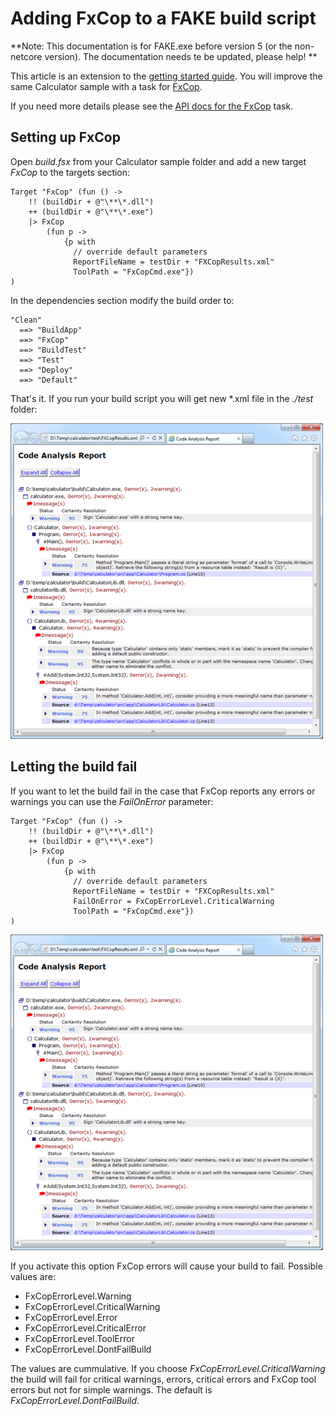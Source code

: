 # Adding FxCop to a FAKE build script

**Note:  This documentation is for FAKE.exe before version 5 (or the non-netcore version). The documentation needs te be updated, please help! **

This article is an extension to the [getting started guide](gettingstarted.html). You will improve the same Calculator sample with a task for [FxCop](http://msdn2.microsoft.com/en-us/library/bb429476.aspx).

If you need more details please see the [API docs for the FxCop](apidocs/v5/legacy/fake-fxcophelper.html) task.

## Setting up FxCop

Open *build.fsx* from your Calculator sample folder and add a new target *FxCop* to the targets section:

    Target "FxCop" (fun () ->  
        !! (buildDir + @"\**\*.dll") 
        ++ (buildDir + @"\**\*.exe") 
        |> FxCop 
            (fun p -> 
                {p with 
                  // override default parameters
                  ReportFileName = testDir + "FXCopResults.xml"
                  ToolPath = "FxCopCmd.exe"})
    )

In the dependencies section modify the build order to:

	"Clean"
	  ==> "BuildApp"
	  ==> "FxCop"
	  ==> "BuildTest"
	  ==> "Test"
	  ==> "Deploy"
	  ==> "Default"


That's it. If you run your build script you will get new *.xml file in the *./test* folder:

![alt text](pics/fxcop/report.png "Code analysis report")

## Letting the build fail

If you want to let the build fail in the case that FxCop reports any errors or warnings you can use the *FailOnError* parameter:

    Target "FxCop" (fun () ->  
        !! (buildDir + @"\**\*.dll") 
        ++ (buildDir + @"\**\*.exe") 
        |> FxCop 
            (fun p -> 
                {p with 
                  // override default parameters
                  ReportFileName = testDir + "FXCopResults.xml"
                  FailOnError = FxCopErrorLevel.CriticalWarning
                  ToolPath = "FxCopCmd.exe"})
    )

![alt text](pics/fxcop/report.png "Fail on FxCop error")

If you activate this option FxCop errors will cause your build to fail. Possible values are:

* FxCopErrorLevel.Warning
* FxCopErrorLevel.CriticalWarning
* FxCopErrorLevel.Error
* FxCopErrorLevel.CriticalError
* FxCopErrorLevel.ToolError
* FxCopErrorLevel.DontFailBuild

The values are cummulative. If you choose *FxCopErrorLevel.CriticalWarning* the build will fail for critical warnings, errors, critical errors and FxCop tool errors but not for simple warnings. The default is *FxCopErrorLevel.DontFailBuild*.
